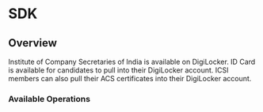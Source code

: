 # SDK

## Overview

Institute of Company Secretaries of India is available on DigiLocker. ID Card is available for candidates to pull into their DigiLocker account. ICSI members can also pull their ACS certificates  into their DigiLocker account.

### Available Operations

